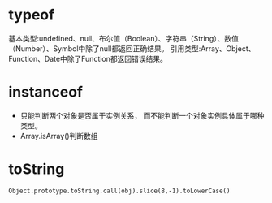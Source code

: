 # typeof

基本类型:undefined、null、布尔值（Boolean）、字符串（String）、数值（Number）、Symbol中除了null都返回正确结果。
引用类型:Array、Object、Function、Date中除了Function都返回错误结果。

# instanceof

- 只能判断两个对象是否属于实例关系， 而不能判断一个对象实例具体属于哪种类型。
- Array.isArray()判断数组

# toString
```
Object.prototype.toString.call(obj).slice(8,-1).toLowerCase()
```